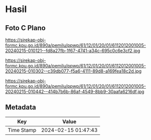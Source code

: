 # Hasil

## Foto C Plano

https://sirekap-obj-formc.kpu.go.id/890a/pemilu/ppwp/61/12/01/20/01/6112012001005-20240215-010121--fd8a27fb-1f67-4741-a34c-695c0c6e3cf2.jpg

https://sirekap-obj-formc.kpu.go.id/890a/pemilu/ppwp/61/12/01/20/01/6112012001005-20240215-010302--c39db077-f5a6-4111-89d8-a169fea18c2d.jpg

https://sirekap-obj-formc.kpu.go.id/890a/pemilu/ppwp/61/12/01/20/01/6112012001005-20240215-010442--414b7b6b-86af-4549-8bb9-30aafa6216df.jpg


## Metadata

| Key        | Value               |
| ---------- | ------------------- |
| Time Stamp | 2024-02-15 01:47:43 |



